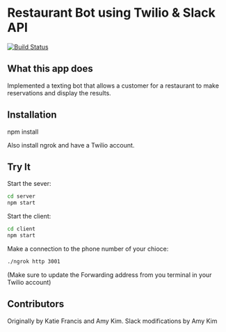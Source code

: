 # Restaurant Bot using Twilio & Slack API

[![Build Status](https://travis-ci.org/amesk3/RestaurantBotWithTests.svg?branch=master)](https://travis-ci.org/amesk3/RestaurantBotWithTests)

## What this app does

Implemented a texting bot that allows a customer for a restaurant to make reservations and display the results.

## Installation

npm install

Also install ngrok and have a Twilio account.

## Try It

Start the sever:

```sh
cd server
npm start
```

Start the client:

```sh
cd client
npm start
```

Make a connection to the phone number of your chioce:

```sh
./ngrok http 3001
```

(Make sure to update the Forwarding address from you terminal in your Twilio account)

## Contributors

Originally by Katie Francis and Amy Kim. Slack modifications by Amy Kim

